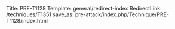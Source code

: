 Title: PRE-T1128
Template: general/redirect-index
RedirectLink: /techniques/T1351
save_as: pre-attack/index.php/Technique/PRE-T1128/index.html